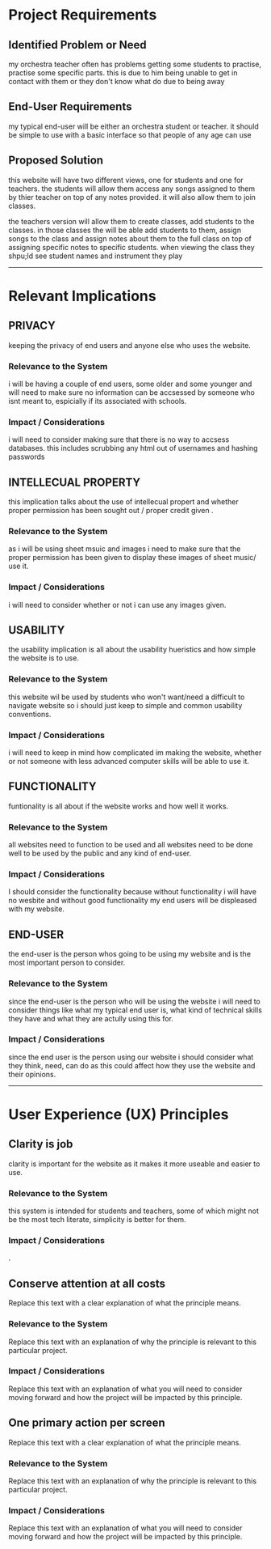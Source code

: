 # Project Requirements

## Identified Problem or Need

my orchestra teacher often has problems getting some students to practise, practise some specific parts. this is due to him being unable to get in contact with them or they don't know what do due to being away


## End-User Requirements

my typical end-user will be either an orchestra student or teacher. it should be simple to use with a basic interface so that people of any age can use


## Proposed Solution
this website will have two different views, one for students and one for teachers. the students will allow them access any songs assigned to them by thier teacher on top of any notes provided. it will also allow them to join classes.

the teachers version will allow them to create classes, add students to the classes. in those classes the will be able add students to them, assign songs to the class and assign notes about them to the full class on top of assigning specific notes to specific students. when viewing the class they shpu;ld see student names and instrument they play  


---

# Relevant Implications

## PRIVACY

keeping the privacy of end users and anyone else who uses the website.

### Relevance to the System

i will be having a couple of end users, some older and some younger and will need to make sure no information can be accsessed by someone who isnt meant to, espicially if its associated with schools.

### Impact / Considerations

i will need to consider making sure that there is no way to accsess databases. this includes scrubbing any html out of usernames and hashing passwords  



## INTELLECUAL PROPERTY 

this implication talks about the use of intellecual propert and whether proper permission has been sought out / proper credit given .

### Relevance to the System

as i will be using sheet msuic and images i need to make sure that the proper permission has been given to display these images of sheet music/ use it.

### Impact / Considerations

i will need to consider whether or not i can use any images given.



## USABILITY

the usability implication is all about the usability hueristics and how simple the website is to use.

### Relevance to the System

this website wil be used by students who won't want/need a difficult to navigate website so i should just keep to simple and common usability conventions.

### Impact / Considerations

i will need to keep in mind how complicated im making the website, whether or not someone with less advanced computer skills will be able to use it.



## FUNCTIONALITY

funtionality is all about if the website works and how well it works.

### Relevance to the System

all websites need to function to be used and all websites need to be done well to be used by the public and any kind of end-user.

### Impact / Considerations

I should consider the functionality because without functionality i will have no wesbite and without good functionality my end users will be displeased with my website.



## END-USER

the end-user is the person whos going to be using my website and is the most important person to consider.

### Relevance to the System

since the end-user is the person who will be using the website i will need to consider things like what my typical end user is, what kind of technical skills they have and what they are actully using this for.

### Impact / Considerations

since the end user is the person using our website i should consider what they think, need, can do as this could affect how they use the website and their opinions.


---

# User Experience (UX) Principles

## Clarity is job

clarity is important for the website as it makes it more useable and easier to use.

### Relevance to the System

this system is intended for students and teachers, some of which might not be the most tech literate, simplicity is better for them.

### Impact / Considerations

.


## Conserve attention at all costs

Replace this text with a clear explanation of what the principle means.

### Relevance to the System

Replace this text with an explanation of why the principle is relevant to this particular project.

### Impact / Considerations

Replace this text with an explanation of what you will need to consider moving forward and how the project will be impacted by this principle.


## One primary action per screen

Replace this text with a clear explanation of what the principle means.

### Relevance to the System

Replace this text with an explanation of why the principle is relevant to this particular project.

### Impact / Considerations

Replace this text with an explanation of what you will need to consider moving forward and how the project will be impacted by this principle.

